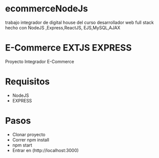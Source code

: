 # ecommerceNodeJs
trabajo integrador de digital house del curso desarrollador web full stack hecho con NodeJS ,Express,ReactJS, EJS,MySQL,AJAX

# E-Commerce EXTJS EXPRESS
Proyecto Integrador E-Commerce

# Requisitos
- NodeJS
- EXPRESS

# Pasos
- Clonar proyecto
- Correr npm install
- npm start
- Entrar en (http://localhost:3000)


